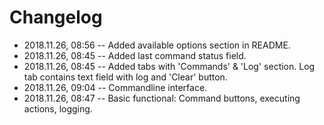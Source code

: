 # Changelog

- 2018.11.26, 08:56 -- Added available options section in README.
- 2018.11.26, 08:45 -- Added last command status field.
- 2018.11.26, 08:45 -- Added tabs with 'Commands' & 'Log' section. Log tab contains text field with log and 'Clear' button.
- 2018.11.26, 09:04 -- Commandline interface.
- 2018.11.26, 08:47 -- Basic functional: Command buttons, executing actions, logging.
